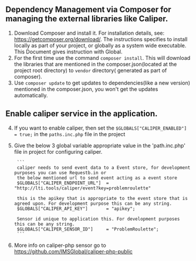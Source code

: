 ## Dependency Management via Composer for managing the external libraries like Caliper.

1. Download Composer and install it. For installation details, see: https://getcomposer.org/download/. 
   The instructions specifies to install locally as part of your project, or globally as a system wide executable. 
   This Document gives instruction with Global.
2. For the first time use the command `composer install`. 
   This will download the libraries that are mentioned in the composer.json(located at
   the project root directory) to  `vendor` directory( generated as part of composer).
3. Use `composer update` to get updates to dependencies(like a new version) mentioned in the composer.json, you won't get the updates automatically. 

##  Enable caliper service in the application.

4.  If you want to enable caliper, then set the 
   `$GLOBALS["CALIPER_ENABLED"] = true;` in the `paths.inc.php` file in the project

5. Give the below 3 global variable appropriate value in the 'path.inc.php' file in project for configuring caliper.

        ```
        caliper needs to send event data to a Event store, for development purposes you can use Requestb.in or 
        the below mentioned url to send event acting as a event store
        $GLOBALS["CALIPER_ENDPOINT_URL"]  = "http://lti.tools/caliper/event?key=problemroulette"
        
        this is the apikey that is appropriate to the event store that is agreed upon. For development purpose this can be any string. 
        $GLOBALS["CALIPER_API_KEY"]       = "apikey";
        
        Sensor id unique to application this. For development purposes this can be any string.
        $GLOBALS["CALIPER_SENSOR_ID"]     = "ProblemRoulette";
        ```
  
6. More info on caliper-php sensor go to https://github.com/IMSGlobal/caliper-php-public   


